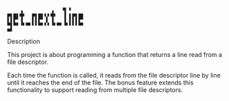 ```paintext
    ▗         ▗   ▜ ▘    
▛▌█▌▜▘  ▛▌█▌▚▘▜▘  ▐ ▌▛▌█▌
▙▌▙▖▐▖▄▖▌▌▙▖▞▖▐▖▄▖▐▖▌▌▌▙▖
▄▌                       
```

Description

This project is about programming a function that returns a line read from a file descriptor.

Each time the function is called, it reads from the file descriptor line by line until it reaches the end of the file.
The bonus feature extends this functionality to support reading from multiple file descriptors.